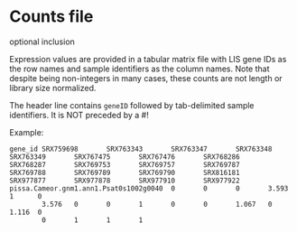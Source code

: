 # Counts file
optional inclusion

Expression values are provided in a tabular matrix file with LIS gene IDs as the row names and sample identifiers as the column names. Note that despite being non-integers in many cases, these counts are not length or library size normalized. 

The header line contains `geneID` followed by tab-delimited sample identifiers. It is NOT preceded by a #!

Example:
```
gene_id SRX759698       SRX763343       SRX763347       SRX763348       SRX763349       SRX767475       SRX767476       SRX768286       SRX768287       SRX769753       SRX769757       SRX769787       SRX769788       SRX769789       SRX769790       SRX816181       SRX977877       SRX977878       SRX977910       SRX977922
pissa.Cameor.gnm1.ann1.Psat0s1002g0040  0       0       0       3.593   1      0
        3.576   0       0       1       0       0       1.067   0       1.116  0
        0       1       1       1
```
